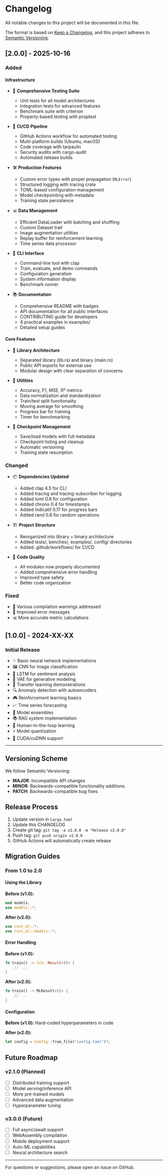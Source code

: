 # Changelog

All notable changes to this project will be documented in this file.

The format is based on [Keep a Changelog](https://keepachangelog.com/en/1.0.0/),
and this project adheres to [Semantic Versioning](https://semver.org/spec/v2.0.0.html).

## [2.0.0] - 2025-10-16

### Added

#### Infrastructure
- 🧪 **Comprehensive Testing Suite**
  - Unit tests for all model architectures
  - Integration tests for advanced features
  - Benchmark suite with criterion
  - Property-based testing with proptest
  
- 🔄 **CI/CD Pipeline**
  - GitHub Actions workflow for automated testing
  - Multi-platform builds (Ubuntu, macOS)
  - Code coverage with tarpaulin
  - Security audits with cargo-audit
  - Automated release builds
  
- 🛠️ **Production Features**
  - Custom error types with proper propagation (`MLError`)
  - Structured logging with tracing crate
  - TOML-based configuration management
  - Model checkpointing with metadata
  - Training state persistence
  
- 📊 **Data Management**
  - Efficient DataLoader with batching and shuffling
  - Custom Dataset trait
  - Image augmentation utilities
  - Replay buffer for reinforcement learning
  - Time series data processor
  
- 🎯 **CLI Interface**
  - Command-line tool with clap
  - Train, evaluate, and demo commands
  - Configuration generation
  - System information display
  - Benchmark runner
  
- 📚 **Documentation**
  - Comprehensive README with badges
  - API documentation for all public interfaces
  - CONTRIBUTING guide for developers
  - 4 practical examples in examples/
  - Detailed setup guides

#### Core Features
- 🤖 **Library Architecture**
  - Separated library (lib.rs) and binary (main.rs)
  - Public API exports for external use
  - Modular design with clear separation of concerns
  
- 🔧 **Utilities**
  - Accuracy, F1, MSE, R² metrics
  - Data normalization and standardization
  - Train/test split functionality
  - Moving average for smoothing
  - Progress bar for training
  - Timer for benchmarking
  
- 💾 **Checkpoint Management**
  - Save/load models with full metadata
  - Checkpoint listing and cleanup
  - Automatic versioning
  - Training state resumption

### Changed
- 📦 **Dependencies Updated**
  - Added clap 4.5 for CLI
  - Added tracing and tracing-subscriber for logging
  - Added toml 0.8 for configuration
  - Added chrono 0.4 for timestamps
  - Added indicatif 0.17 for progress bars
  - Added rand 0.8 for random operations
  
- 🏗️ **Project Structure**
  - Reorganized into library + binary architecture
  - Added tests/, benches/, examples/, config/ directories
  - Added .github/workflows/ for CI/CD
  
- 📝 **Code Quality**
  - All modules now properly documented
  - Added comprehensive error handling
  - Improved type safety
  - Better code organization

### Fixed
- 🐛 Various compilation warnings addressed
- 🔧 Improved error messages
- 📊 More accurate metric calculations

## [1.0.0] - 2024-XX-XX

### Initial Release

- ✨ Basic neural network implementations
- 🖼️ CNN for image classification
- 💬 LSTM for sentiment analysis
- 🎨 VAE for generative modeling
- 🔄 Transfer learning demonstrations
- 🔍 Anomaly detection with autoencoders
- 🎮 Reinforcement learning basics
- 📈 Time series forecasting
- 🤝 Model ensembles
- 📚 RAG system implementation
- 👥 Human-in-the-loop learning
- ⚡ Model quantization
- 🚀 CUDA/cuDNN support

---

## Versioning Scheme

We follow Semantic Versioning:
- **MAJOR**: Incompatible API changes
- **MINOR**: Backwards-compatible functionality additions
- **PATCH**: Backwards-compatible bug fixes

## Release Process

1. Update version in `Cargo.toml`
2. Update this CHANGELOG
3. Create git tag: `git tag -a v2.0.0 -m "Release v2.0.0"`
4. Push tag: `git push origin v2.0.0`
5. GitHub Actions will automatically create release

## Migration Guides

### From 1.0 to 2.0

#### Using the Library

**Before (v1.0):**
```rust
mod models;
use models::*;
```

**After (v2.0):**
```rust
use rust_ml::*;
use rust_ml::models::*;
```

#### Error Handling

**Before (v1.0):**
```rust
fn train() -> tch::Result<()> {
    // ...
}
```

**After (v2.0):**
```rust
fn train() -> MLResult<()> {
    // ...
}
```

#### Configuration

**Before (v1.0):**
Hard-coded hyperparameters in code

**After (v2.0):**
```rust
let config = Config::from_file("config.toml")?;
```

## Future Roadmap

### v2.1.0 (Planned)
- [ ] Distributed training support
- [ ] Model serving/inference API
- [ ] More pre-trained models
- [ ] Advanced data augmentation
- [ ] Hyperparameter tuning

### v3.0.0 (Future)
- [ ] Full async/await support
- [ ] WebAssembly compilation
- [ ] Mobile deployment support
- [ ] Auto-ML capabilities
- [ ] Neural architecture search

---

For questions or suggestions, please open an issue on GitHub.
